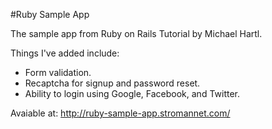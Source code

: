 #Ruby Sample App

The sample app from Ruby on Rails Tutorial by Michael Hartl.

Things I've added include:
- Form validation.
- Recaptcha for signup and password reset.
- Ability to login using Google, Facebook, and Twitter.

Avaiable at:
http://ruby-sample-app.stromannet.com/
